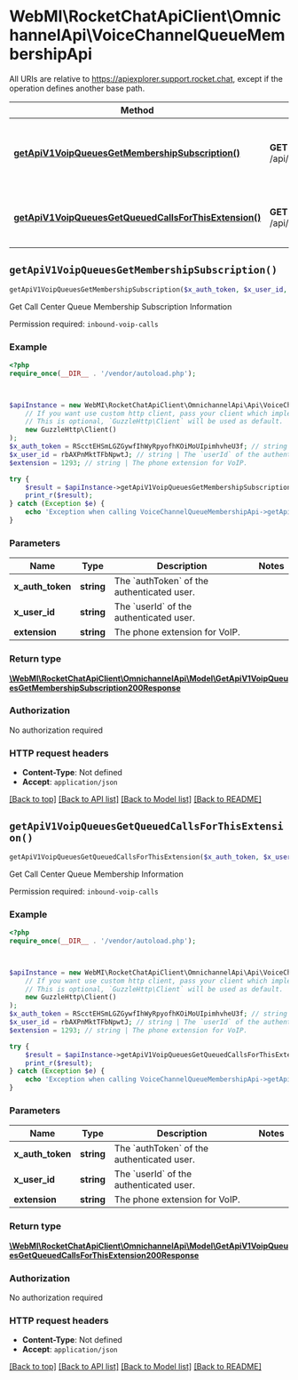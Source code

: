 # WebMI\RocketChatApiClient\OmnichannelApi\VoiceChannelQueueMembershipApi

All URIs are relative to https://apiexplorer.support.rocket.chat, except if the operation defines another base path.

| Method | HTTP request | Description |
| ------------- | ------------- | ------------- |
| [**getApiV1VoipQueuesGetMembershipSubscription()**](VoiceChannelQueueMembershipApi.md#getApiV1VoipQueuesGetMembershipSubscription) | **GET** /api/v1/voip/queues.getMembershipSubscription | Get Call Center Queue Membership Subscription Information |
| [**getApiV1VoipQueuesGetQueuedCallsForThisExtension()**](VoiceChannelQueueMembershipApi.md#getApiV1VoipQueuesGetQueuedCallsForThisExtension) | **GET** /api/v1/voip/queues.getQueuedCallsForThisExtension | Get Call Center Queue Membership Information |


## `getApiV1VoipQueuesGetMembershipSubscription()`

```php
getApiV1VoipQueuesGetMembershipSubscription($x_auth_token, $x_user_id, $extension): \WebMI\RocketChatApiClient\OmnichannelApi\Model\GetApiV1VoipQueuesGetMembershipSubscription200Response
```

Get Call Center Queue Membership Subscription Information

Permission required: `inbound-voip-calls`

### Example

```php
<?php
require_once(__DIR__ . '/vendor/autoload.php');



$apiInstance = new WebMI\RocketChatApiClient\OmnichannelApi\Api\VoiceChannelQueueMembershipApi(
    // If you want use custom http client, pass your client which implements `GuzzleHttp\ClientInterface`.
    // This is optional, `GuzzleHttp\Client` will be used as default.
    new GuzzleHttp\Client()
);
$x_auth_token = RScctEHSmLGZGywfIhWyRpyofhKOiMoUIpimhvheU3f; // string | The `authToken` of the authenticated user.
$x_user_id = rbAXPnMktTFbNpwtJ; // string | The `userId` of the authenticated user.
$extension = 1293; // string | The phone extension for VoIP.

try {
    $result = $apiInstance->getApiV1VoipQueuesGetMembershipSubscription($x_auth_token, $x_user_id, $extension);
    print_r($result);
} catch (Exception $e) {
    echo 'Exception when calling VoiceChannelQueueMembershipApi->getApiV1VoipQueuesGetMembershipSubscription: ', $e->getMessage(), PHP_EOL;
}
```

### Parameters

| Name | Type | Description  | Notes |
| ------------- | ------------- | ------------- | ------------- |
| **x_auth_token** | **string**| The &#x60;authToken&#x60; of the authenticated user. | |
| **x_user_id** | **string**| The &#x60;userId&#x60; of the authenticated user. | |
| **extension** | **string**| The phone extension for VoIP. | |

### Return type

[**\WebMI\RocketChatApiClient\OmnichannelApi\Model\GetApiV1VoipQueuesGetMembershipSubscription200Response**](../Model/GetApiV1VoipQueuesGetMembershipSubscription200Response.md)

### Authorization

No authorization required

### HTTP request headers

- **Content-Type**: Not defined
- **Accept**: `application/json`

[[Back to top]](#) [[Back to API list]](../../README.md#endpoints)
[[Back to Model list]](../../README.md#models)
[[Back to README]](../../README.md)

## `getApiV1VoipQueuesGetQueuedCallsForThisExtension()`

```php
getApiV1VoipQueuesGetQueuedCallsForThisExtension($x_auth_token, $x_user_id, $extension): \WebMI\RocketChatApiClient\OmnichannelApi\Model\GetApiV1VoipQueuesGetQueuedCallsForThisExtension200Response
```

Get Call Center Queue Membership Information

Permission required: `inbound-voip-calls`

### Example

```php
<?php
require_once(__DIR__ . '/vendor/autoload.php');



$apiInstance = new WebMI\RocketChatApiClient\OmnichannelApi\Api\VoiceChannelQueueMembershipApi(
    // If you want use custom http client, pass your client which implements `GuzzleHttp\ClientInterface`.
    // This is optional, `GuzzleHttp\Client` will be used as default.
    new GuzzleHttp\Client()
);
$x_auth_token = RScctEHSmLGZGywfIhWyRpyofhKOiMoUIpimhvheU3f; // string | The `authToken` of the authenticated user.
$x_user_id = rbAXPnMktTFbNpwtJ; // string | The `userId` of the authenticated user.
$extension = 1293; // string | The phone extension for VoIP.

try {
    $result = $apiInstance->getApiV1VoipQueuesGetQueuedCallsForThisExtension($x_auth_token, $x_user_id, $extension);
    print_r($result);
} catch (Exception $e) {
    echo 'Exception when calling VoiceChannelQueueMembershipApi->getApiV1VoipQueuesGetQueuedCallsForThisExtension: ', $e->getMessage(), PHP_EOL;
}
```

### Parameters

| Name | Type | Description  | Notes |
| ------------- | ------------- | ------------- | ------------- |
| **x_auth_token** | **string**| The &#x60;authToken&#x60; of the authenticated user. | |
| **x_user_id** | **string**| The &#x60;userId&#x60; of the authenticated user. | |
| **extension** | **string**| The phone extension for VoIP. | |

### Return type

[**\WebMI\RocketChatApiClient\OmnichannelApi\Model\GetApiV1VoipQueuesGetQueuedCallsForThisExtension200Response**](../Model/GetApiV1VoipQueuesGetQueuedCallsForThisExtension200Response.md)

### Authorization

No authorization required

### HTTP request headers

- **Content-Type**: Not defined
- **Accept**: `application/json`

[[Back to top]](#) [[Back to API list]](../../README.md#endpoints)
[[Back to Model list]](../../README.md#models)
[[Back to README]](../../README.md)
